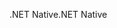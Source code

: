 <span data-ttu-id="f1708-101">.NET Native</span><span class="sxs-lookup"><span data-stu-id="f1708-101">.NET Native</span></span>